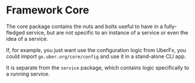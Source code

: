 # Framework Core

The core package contains the nuts and bolts useful to have in a fully-fledged
service, but are not specific to an instance of a service or even the idea of a
service.

If, for example, you just want use the configuration logic from UberFx, you
could import `go.uber.org/core/config` and use it in a stand-alone CLI app.

It is separate from the `service` package, which contains logic specifically to
a running service.
